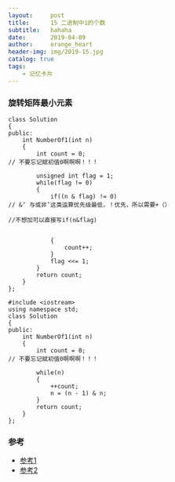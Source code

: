 ```yaml
---
layout:     post
title:      15 二进制中1的个数
subtitle:   hahaha
date:       2019-04-09
author:     orange_heart
header-img: img/2019-15.jpg
catalog: true
tags:
    - 记忆卡片
---
```


### 旋转矩阵最小元素

```objc
class Solution
{
public:
    int NumberOf1(int n)
    {
        int count = 0;
// 不要忘记赋初值0啊啊啊！！！

        unsigned int flag = 1;
        while(flag != 0)
        {
            if((n & flag) != 0)
// &‘ 与或非’这类运算优先级最低，！优先，所以需要+（）

//不想加可以直接写if(n&flag)


            {
                count++;
            }
            flag <<= 1;
        }
        return count;
    }
};
```

```objc
#include <iostream>
using namespace std;
class Solution
{
public:
    int NumberOf1(int n)
    {
        int count = 0;
// 不要忘记赋初值0啊啊啊！！！

        while(n)
        {
            ++count;
            n = (n - 1) & n;
        }
        return count;
    }
};
```


### 参考

- [参考1](https://github.com/zhedahht/CodingInterviewChinese2)
- [参考2](https://github.com/gatieme/CodingInterviews)
